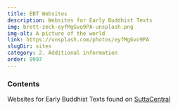 ```yaml
---
title: EBT Websites
description: Websites for Early Buddhist Texts
img: brett-zeck-eyfMgGvo9PA-unsplash.png
img-alt: A picture of the world
link: https://unsplash.com/photos/eyfMgGvo9PA
slugDir: sites
category: 2. Additional information
order: 9997
---
```

### Contents
Websites for Early Buddhist Texts found on [SuttaCentral](https://suttacentral.net)


